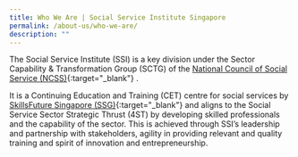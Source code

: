 ```yaml
---
title: Who We Are | Social Service Institute Singapore
permalink: /about-us/who-we-are/
description: ""
---
```



The Social Service Institute (SSI) is a key division under the Sector Capability & Transformation Group (SCTG) of the  [National Council of Social Service (NCSS)](http://www.ncss.gov.sg/Who-We-Are/Our-Organisation){:target="_blank"}   .

It is a Continuing Education and Training (CET) centre for social services by  [SkillsFuture Singapore (SSG)](http://www.skillsfuture.sg/){:target="_blank"}     and aligns to the Social Service Sector Strategic Thrust (4ST) by developing skilled professionals and the capability of the sector. This is achieved through SSI’s leadership and partnership with stakeholders, agility in providing relevant and quality training and spirit of innovation and entrepreneurship.

<!--![Organization Chart](/images/Organisation-Chart.png)-->
